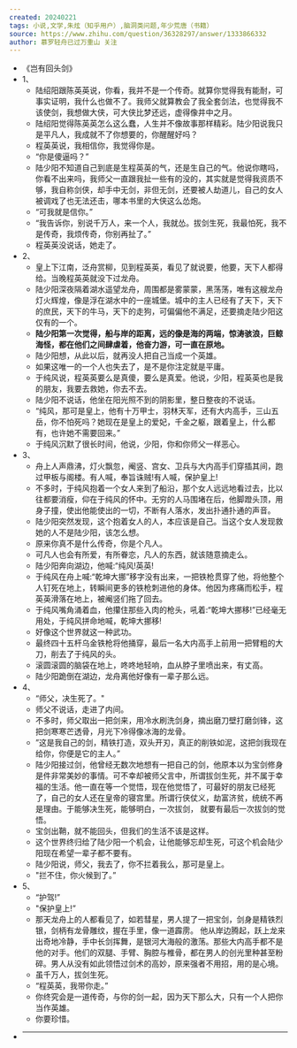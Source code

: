 ```yaml
---
created: 20240221
tags: 小说,文学,朱炫（知乎用户）,脑洞类问题,年少荒唐（书籍）
source: https://www.zhihu.com/question/36328297/answer/1333866332
author: 慕罗轻舟已过万重山 关注
---
```

- 《岂有回头剑》
- 1、
  - 陆绍阳跟陈英英说，你看，我并不是一个传奇。就算你觉得我有能耐，可事实证明，我什么也做不了。我师父就算教会了我全套剑法，也觉得我不该使剑，我想做大侠，可大侠比梦还远，虚得像井中之月。
  - 陆绍阳觉得陈英英怎么这么蠢，人生并不像故事那样精彩。陆少阳说我只是平凡人，我成就不了你想要的，你醒醒好吗？
  - 程英英说，我相信你，我觉得你是。
  - “你是傻逼吗？”
  - 陆少阳不知道自己到底是生程英英的气，还是生自己的气。他说你瞎吗，你看不出来吗，我师父一直跟我扯一些有的没的，其实就是觉得我资质不够，我自称剑侠，却手中无剑，非但无剑，还要被人劫道儿，自己的女人被调戏了也无法还击，哪本书里的大侠这么怂炮。
  - “可我就是信你。”
  - “我告诉你，别说千万人，来一个人，我就怂。拔剑生死，我最怕死，我不是传奇，我烦传奇，你别再扯了。”
  - 程英英没说话，她走了。
- 2、
  - 皇上下江南，泛舟赏柳，见到程英英，看见了就说要，他要，天下人都得给。当晚程英英就没下过龙舟。
  - 陆少阳深夜隔着湖水遥望龙舟，周围都是雾蒙蒙，黑荡荡，唯有这艘龙舟灯火辉煌，像是浮在湖水中的一座城堡。城中的主人已经有了天下，天下的庶民，天下的牛马，天下的走狗，可偏偏他不满足，还要摘走陆少阳这仅有的一个。
  - **陆少阳第一次觉得，船与岸的距离，远的像是海的两端，惊涛骇浪，巨鲸海怪，都在他们之间肆虐着，他奋力游，可一直在原地。**
  - 陆少阳想，从此以后，就再没人把自己当成一个英雄。
  - 如果这唯一的一个人也失去了，是不是你注定就是平庸。
  - 于纯风说，程英英要么是真傻，要么是真爱。他说，少阳，程英英也是我的朋友，我要去救她，你去不去。
  - 陆少阳不说话，他坐在阳光照不到的阴影里，整日整夜的不说话。
  - “纯风，那可是皇上，他有十万甲士，羽林天军，还有大内高手，三山五岳，你不怕死吗？她现在是皇上的爱妃，千金之躯，跟着皇上，什么都有，也许她不需要回来。”
  - 于纯风沉默了很长时间，他说，少阳，你和你师父一样恶心。
- 3、
  - 舟上人声鼎沸，灯火飘忽，阉竖、宫女、卫兵与大内高手们穿插其间，跑过甲板与阁楼。有人喊，奉旨诛贼!有人喊，保护皇上!
  - 不多时，于纯风抱着一个女人来到了船沿，那个女人远远地看过去，比以往都要消瘦，仰在于纯风的怀中。无穷的人马围堵在后，他脚蹬头顶，用身子撞，使出他能使出的一切，不断有人落水，发出扑通扑通的声音。
  - 陆少阳突然发现，这个抱着女人的人，本应该是自己。当这个女人发现救她的人不是陆少阳，该怎么想。
  - 原来你真不是什么传奇，你是个凡人。
  - 可凡人也会有所爱，有所眷恋，凡人的东西，就该随意摘走么。
  - 陆少阳奔向湖边，他喊:“纯风!英英!
  - 于纯风在舟上喊:“乾坤大挪”移字没有出来，一把铁枪贯穿了他，将他整个人钉死在地上，转瞬间更多的铁枪刺进他的身体。他因为疼痛而松手，程英英滑落在地上，被阉竖们拖了回去。
  - 于纯风嘴角涌着血，他攥住那些入肉的枪头，吼着:“乾坤大挪移!”已经毫无用处，于纯风拼命地喊，乾坤大挪移!
  - 好像这个世界就这一种武功。
  - 最终四十五杆乌金铁枪将他捅穿，最后一名大内高手上前用一把臂粗的大刀，削去了于纯风的头。
  - 滚圆滚圆的脑袋在地上，咚咚地轻响，血从脖子里喷出来，有丈高。
  - 陆少阳跪倒在湖边，龙舟离他好像有一辈子那么远。
- 4、
  - “师父，决生死了。"
  - 师父不说话，走进了内间。
  - 不多时，师父取出一把剑来，用冷水刷洗剑身，摘出磨刀壁打磨剑锋，这把剑寒寒芒透骨，月光下冷得像冰海的龙骨。
  - ”这是我自己的剑，精铁打造，双头开刃，真正的削铁如泥，这把剑我现在给你，你便是它的主人。”
  - 陆少阳接过剑，他曾经无数次地想有一把自己的剑，他原本以为宝剑修身是件非常美妙的事情。可不幸却被师父言中，所谓拔剑生死，并不属于幸福的生活。他一直在等一个觉悟，现在他觉悟了，可最好的朋友已经死了，自己的女人还在皇帝的寝宫里。所谓行侠仗义，劫富济贫，统统不再是理由。于能够决生死，能够明白，一次拔剑， 就要有最后一次拔剑的觉悟。
  - 宝剑出鞘，就不能回头，但我们的生活不该是这样。
  - 这个世界终归给了陆少阳一个机会，让他能够忘却生死，可这个机会陆少阳现在希望一辈子都不要有。
  - 陆少阳说，师父，我去了，你不拦着我么，那可是皇上。
  - "拦不住，你火候到了。”
- 5、
  - “护驾!”
  - "保护皇上!”
  - 那天龙舟上的人都看见了，如若彗星，男人提了一把宝剑，剑身是精铁烈银，剑柄有龙骨雕纹，握在手里，像一道霹雳。 他从岸边腾起，跃上龙来出奇地冷静，手中长剑挥舞，是银河大海般的激荡。那些大内高手都不是他的对手。他们的双腿、手臂、胸腔与椎骨，都在男人的创光里种甚至粉碎。男人从没有如此领悟过剑术的高妙，原来强者不用招，用的是心境。
  - 虽千万人，拔剑生死。
  - “程英英，我带你走。”
  - 你终究会是一道传奇，与你的剑一起，因为天下那么大，只有一个人把你当作英雄。
  - 你要珍惜。
- ___